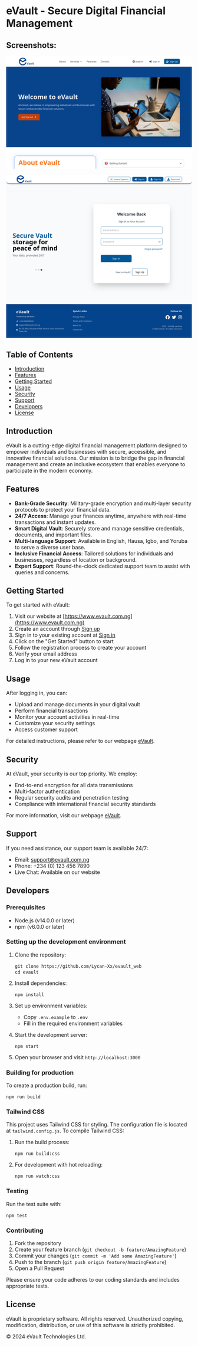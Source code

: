 # eVault - Secure Digital Financial Management


## Screenshots:
![alt text](src/components/assets/screenshots/preview-1.png)

![alt text](src/components/assets/screenshots/preview-2.png)

## Table of Contents
- [Introduction](#introduction)
- [Features](#features)
- [Getting Started](#getting-started)
- [Usage](#usage)
- [Security](#security)
- [Support](#support)
- [Developers](#developers)
- [License](#license)

## Introduction

eVault is a cutting-edge digital financial management platform designed to empower individuals and businesses with secure, accessible, and innovative financial solutions. Our mission is to bridge the gap in financial management and create an inclusive ecosystem that enables everyone to participate in the modern economy.

## Features

- **Bank-Grade Security**: Military-grade encryption and multi-layer security protocols to protect your financial data.
- **24/7 Access**: Manage your finances anytime, anywhere with real-time transactions and instant updates.
- **Smart Digital Vault**: Securely store and manage sensitive credentials, documents, and important files.
- **Multi-language Support**: Available in English, Hausa, Igbo, and Yoruba to serve a diverse user base.
- **Inclusive Financial Access**: Tailored solutions for individuals and businesses, regardless of location or background.
- **Expert Support**: Round-the-clock dedicated support team to assist with queries and concerns.

## Getting Started

To get started with eVault:

1. Visit our website at [https://www.evault.com.ng](https://www.evault.com.ng)
2. Create an account through [Sign up](https://app.evault.com.ng/mobile/register/)
3. Sign in to your existing account at [Sign in](https://app.evault.com.ng/mobile/login/)
4. Click on the "Get Started" button to start
5. Follow the registration process to create your account
6. Verify your email address
7. Log in to your new eVault account

## Usage

After logging in, you can:

- Upload and manage documents in your digital vault
- Perform financial transactions
- Monitor your account activities in real-time
- Customize your security settings
- Access customer support

For detailed instructions, please refer to our webpage [eVault](https://www.evault.com.ng).

## Security

At eVault, your security is our top priority. We employ:

- End-to-end encryption for all data transmissions
- Multi-factor authentication
- Regular security audits and penetration testing
- Compliance with international financial security standards

For more information, visit our webpage [eVault](https://www.evault.com.ng).

## Support

If you need assistance, our support team is available 24/7:

- Email: support@evault.com.ng
- Phone: +234 (0) 123 456 7890
- Live Chat: Available on our website


## Developers


### Prerequisites
- Node.js (v14.0.0 or later)
- npm (v6.0.0 or later)

### Setting up the development environment

1. Clone the repository:
   ```
   git clone https://github.com/Lycan-Xx/evault_web
   cd evault
   ```

2. Install dependencies:
   ```
   npm install
   ```

3. Set up environment variables:
   - Copy `.env.example` to `.env`
   - Fill in the required environment variables

4. Start the development server:
   ```
   npm start
   ```

5. Open your browser and visit `http://localhost:3000`

### Building for production

To create a production build, run:
```
npm run build
```

### Tailwind CSS

This project uses Tailwind CSS for styling. The configuration file is located at `tailwind.config.js`. To compile Tailwind CSS:

1. Run the build process:
   ```
   npm run build:css
   ```

2. For development with hot reloading:
   ```
   npm run watch:css
   ```

### Testing

Run the test suite with:
```
npm test
```

### Contributing

1. Fork the repository
2. Create your feature branch (`git checkout -b feature/AmazingFeature`)
3. Commit your changes (`git commit -m 'Add some AmazingFeature'`)
4. Push to the branch (`git push origin feature/AmazingFeature`)
5. Open a Pull Request

Please ensure your code adheres to our coding standards and includes appropriate tests.


## License

eVault is proprietary software. All rights reserved. Unauthorized copying, modification, distribution, or use of this software is strictly prohibited.

© 2024 eVault Technologies Ltd.
